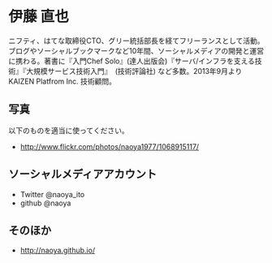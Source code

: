 伊藤 直也
=========

ニフティ、はてな取締役CTO、グリー統括部長を経てフリーランスとして活動。ブログやソーシャルブックマークなど10年間、ソーシャルメディアの開発と運営に携わる。著書に『入門Chef Solo』(達人出版会)『サーバ/インフラを支える技術』『大規模サービス技術入門』　(技術評論社) など多数。2013年9月よりKAIZEN Platfrom Inc. 技術顧問。

写真
----

以下のものを適当に使ってください。

- http://www.flickr.com/photos/naoya1977/1068915117/

ソーシャルメディアアカウント
----------------------------

- Twitter @naoya_ito
- github @naoya

そのほか
--------

- http://naoya.github.io/
